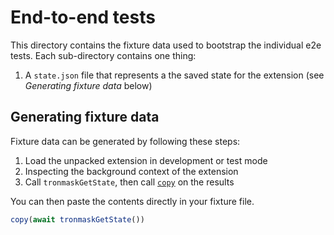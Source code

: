 # End-to-end tests

This directory contains the fixture data used to bootstrap the individual e2e tests. Each sub-directory contains
one thing:

1. A `state.json` file that represents a the saved state for the extension (see _Generating fixture data_ below)

## Generating fixture data

Fixture data can be generated by following these steps:

1. Load the unpacked extension in development or test mode
2. Inspecting the background context of the extension
3. Call `tronmaskGetState`, then call [`copy`][1] on the results

You can then paste the contents directly in your fixture file.

```js
copy(await tronmaskGetState())
```


  [1]:https://developers.google.com/web/tools/chrome-devtools/console/utilities
